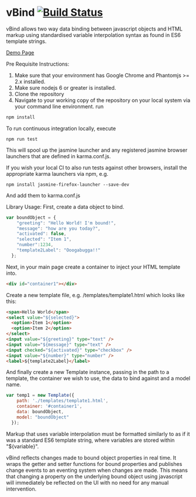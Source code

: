 # vBind [![Build Status](https://travis-ci.org/CapTec/vBind.svg?branch=master)](https://travis-ci.org/CapTec/vBind)

vBind allows two way data binding between javascript objects and HTML markup using standardised variable interpolation syntax as found in ES6 template strings.

[Demo Page](https://captec.github.io/vBind/src/binding.html)

Pre Requisite Instructions:
1. Make sure that your environment has Google Chrome and Phantomjs >= 2.x  installed.
2. Make sure nodejs 6 or greater is installed.
3. Clone the repository
4. Navigate to your working copy of the repository on your local system via your command line environment.
run 
```bash
npm install
```
To run continuous integration locally, execute 
```
npm run test
```
This will spool up the jasmine launcher and any registered jasmine browser launchers that are defined in karma.conf.js. 

If you wish your local CI to also run tests against other browsers, install the appropriate karma launchers via npm, e.g.
```
npm install jasmine-firefox-launcher --save-dev
```
And add them to karma.conf.js

Library Usage:
First, create a data object to bind.

```javascript
var boundObject = {
    "greeting": "Hello World! I'm bound!",
    "message": "how are you today?",
    "activated": false,
    "selected": "Item 1",
    "number":1234,
    "template2Label": "Ooogabugga!!"
  };
```

Next, in your main page create a container to inject your HTML template into.
```html
<div id="container1"></div>
```

Create a new template file, e.g. /templates/template1.html which looks like this:
```html
<span>Hello World</span>
<select value="${selected}">
  <option>Item 1</option>
  <option>Item 2</option>
</select>
<input value="${greeting}" type="text" />
<input value="${message}" type="text" />
<input checked="${activated}" type="checkbox" />
<input value="${number}" type="number" />
<label>${template2Label}</label>
```

And finally create a new Template instance, passing in the path to a template, the container we wish to use, the data to bind against and a model name.
```javascript
var temp1 = new Template({
    path: './templates/template1.html',
    container: '#container1',
    data: boundObject,
    model: "boundObject"
  });
```

Markup that uses variable interpolation must be formatted similarly to as if it was a standard ES6 template string, where variables are stored within "${variable}".

vBind reflects changes made to bound object properties in real time. It wraps the getter and setter functions for bound properties and publishes change events to an eventing system when changes are made. This means that changing a property on the underlying bound object using javascript will immediately be reflected on the UI with no need for any manual intervention.
